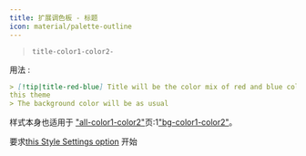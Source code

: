 ```yaml
---
title: 扩展调色板 - 标题
icon: material/palette-outline
---
```

> `title-color1-color2-`

用法 :

```md
> [!tip|title-red-blue] Title will be the color mix of red and blue colors of 
this theme
> The background color will be as usual
```

样式本身也适用于
["all-color1-color2"](../combined-styling/page-10.md)页:1["bg-color1-color2"](../bg-styling/page-10.md)。

要求[this Style Settings option](../../Style-Settings/Editor/Accent-Colors/index.md#enabled-extended-color-palette)
开始

